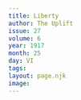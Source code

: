 ```yaml
---
title: Liberty
author: The Uplift
issue: 27
volume: 6
year: 1917
month: 25
day: VI
tags:
layout: page.njk
image:
---
```

